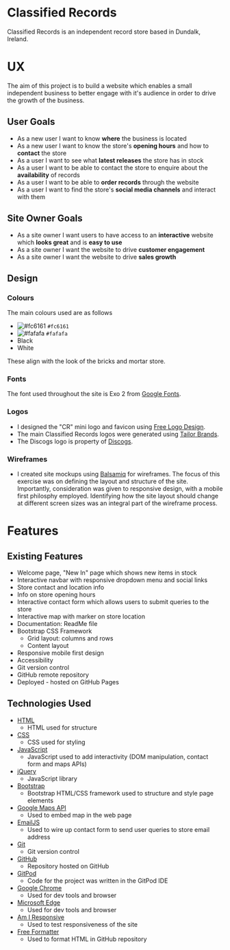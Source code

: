 # Classified Records

Classified Records is an independent record store based in Dundalk, Ireland.

# UX

The aim of this project is to build a website which enables a small independent business to better engage with it's audience in order to drive the growth of the business.

## User Goals
- As a new user I want to know **where** the business is located
- As a new user I want to know the store's **opening hours** and how to **contact** the store
- As a user I want to see what **latest releases** the store has in stock
- As a user I want to be able to contact the store to enquire about the **availability** of records
- As a user I want to be able to **order records** through the website
- As a user I want to find the store's **social media channels** and interact with them

## Site Owner Goals
- As a site owner I want users to have access to an **interactive** website which **looks great** and is **easy to use**
- As a site owner I want the website to drive **customer engagement**
- As a site owner I want the website to drive **sales growth**

## Design

### Colours
The main colours used are as follows

- ![#fc6161](https://via.placeholder.com/15/fc6161/000000?text=+) `#fc6161`
- ![#fafafa](https://via.placeholder.com/15/fafafa/000000?text=+) `#fafafa`
- Black
- White

These align with the look of the bricks and mortar store.

### Fonts
The font used throughout the site is Exo 2 from [Google Fonts](https://fonts.google.com/).

### Logos
- I designed the "CR" mini logo and favicon using [Free Logo Design](https://www.freelogodesign.org).
- The main Classified Records logos were generated using [Tailor Brands](https://www.tailorbrands.com).
- The Discogs logo is property of [Discogs](https://www.discogs.com/).

### Wireframes

- I created site mockups using [Balsamiq](https://balsamiq.com/) for wireframes. The focus of this exercise was on defining the layout and structure of the site. Importantly, consideration was given to responsive design, with a mobile first philosphy employed. Identifying how the site layout should change at different screen sizes was an integral part of the wireframe process.

# Features

## Existing Features
- Welcome page, "New In" page which shows new items in stock
- Interactive navbar with responsive dropdown menu and social links
- Store contact and location info
- Info on store opening hours
- Interactive contact form which allows users to submit queries to the store
- Interactive map with marker on store location
- Documentation: ReadMe file
- Bootstrap CSS Framework
  - Grid layout: columns and rows
  - Content layout
- Responsive mobile first design
- Accessibility
- Git version control
- GitHub remote repository
- Deployed - hosted on GitHub Pages


## Technologies Used
- [HTML](https://www.w3.org/html/)
  - HTML used for structure
- [CSS](https://www.w3.org/Style/CSS/Overview.en.html)
  - CSS used for styling
- [JavaScript](https://www.ecma-international.org/default.htm)
  - JavaScript used to add interactivity (DOM manipulation, contact form and maps APIs)
- [jQuery](https://jquery.com/)
  - JavaScript library 
- [Bootstrap](https://getbootstrap.com/docs/4.5/layout/overview/)
  - Bootstrap HTML/CSS framework used to structure and style page elements
- [Google Maps API](https://developers.google.com/maps/documentation)
  - Used to embed map in the web page
- [EmailJS](https://www.emailjs.com/)
  - Used to wire up contact form to send user queries to store email address
- [Git](https://git-scm.com/)
  - Git version control
- [GitHub](https://github.com/)
  - Repository hosted on GitHub
- [GitPod](https://www.gitpod.io/)
  - Code for the project was written in the GitPod IDE
- [Google Chrome](https://www.google.com/chrome/)
  - Used for dev tools and browser
- [Microsoft Edge](https://www.microsoft.com/en-us/edge)
  - Used for dev tools and browser
- [Am I Responsive](http://ami.responsivedesign.is/#)
  - Used to test responsiveness of the site
- [Free Formatter](https://www.freeformatter.com/html-formatter.html#ad-output)
  - Used to format HTML in GitHub repository